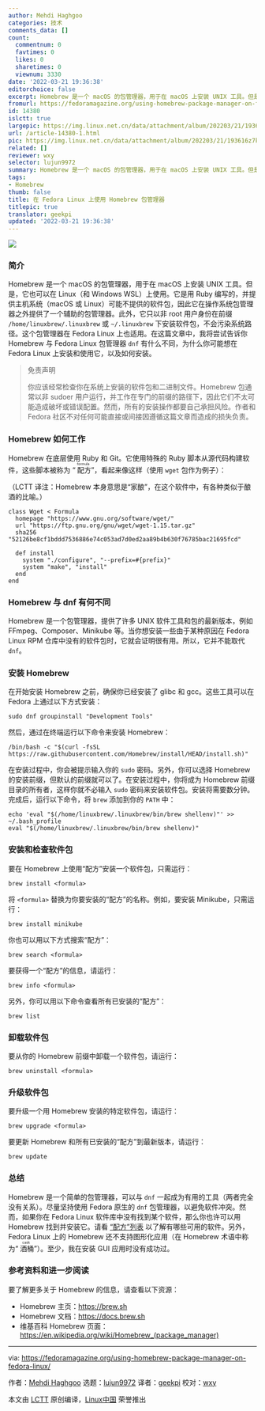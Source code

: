```yaml
---
author: Mehdi Haghgoo
categories: 技术
comments_data: []
count:
  commentnum: 0
  favtimes: 0
  likes: 0
  sharetimes: 0
  viewnum: 3330
date: '2022-03-21 19:36:38'
editorchoice: false
excerpt: Homebrew 是一个 macOS 的包管理器，用于在 macOS 上安装 UNIX 工具。但是，它也可以在 Linux（和 Windows WSL）上使用。
fromurl: https://fedoramagazine.org/using-homebrew-package-manager-on-fedora-linux/
id: 14380
islctt: true
largepic: https://img.linux.net.cn/data/attachment/album/202203/21/193616z7kvf71b7z48kn92.jpg
url: /article-14380-1.html
pic: https://img.linux.net.cn/data/attachment/album/202203/21/193616z7kvf71b7z48kn92.jpg.thumb.jpg
related: []
reviewer: wxy
selector: lujun9972
summary: Homebrew 是一个 macOS 的包管理器，用于在 macOS 上安装 UNIX 工具。但是，它也可以在 Linux（和 Windows WSL）上使用。
tags:
- Homebrew
thumb: false
title: 在 Fedora Linux 上使用 Homebrew 包管理器
titlepic: true
translator: geekpi
updated: '2022-03-21 19:36:38'
---
```


![](/data/attachment/album/202203/21/193616z7kvf71b7z48kn92.jpg)


### 简介


Homebrew 是一个 macOS 的包管理器，用于在 macOS 上安装 UNIX 工具。但是，它也可以在 Linux（和 Windows WSL）上使用。它是用 Ruby 编写的，并提供主机系统（macOS 或 Linux）可能不提供的软件包，因此它在操作系统包管理器之外提供了一个辅助的包管理器。此外，它只以非 root 用户身份在前缀 `/home/linuxbrew/.linuxbrew` 或 `~/.linuxbrew` 下安装软件包，不会污染系统路径。这个包管理器在 Fedora Linux 上也适用。在这篇文章中，我将尝试告诉你 Homebrew 与 Fedora Linux 包管理器 `dnf` 有什么不同，为什么你可能想在 Fedora Linux 上安装和使用它，以及如何安装。



> 
> 免责声明
> 
> 
> 你应该经常检查你在系统上安装的软件包和二进制文件。Homebrew 包通常以非 sudoer 用户运行，并工作在专门的前缀的路径下，因此它们不太可能造成破坏或错误配置。然而，所有的安装操作都要自己承担风险。作者和 Fedora 社区不对任何可能直接或间接因遵循这篇文章而造成的损失负责。
> 
> 
> 


### Homebrew 如何工作


Homebrew 在底层使用 Ruby 和 Git。它使用特殊的 Ruby 脚本从源代码构建软件，这些脚本被称为 “<ruby> 配方 <rt>  formula </rt></ruby>”，看起来像这样（使用 `wget` 包作为例子）：


（LCTT 译注：Homebrew 本身意思是“家酿”，在这个软件中，有各种类似于酿酒的比喻。）



```
class Wget < Formula
  homepage "https://www.gnu.org/software/wget/"
  url "https://ftp.gnu.org/gnu/wget/wget-1.15.tar.gz"
  sha256 "52126be8cf1bddd7536886e74c053ad7d0ed2aa89b4b630f76785bac21695fcd"

  def install
    system "./configure", "--prefix=#{prefix}"
    system "make", "install"
  end
end

```

### Homebrew 与 dnf 有何不同


Homebrew 是一个包管理器，提供了许多 UNIX 软件工具和包的最新版本，例如 FFmpeg、Composer、Minikube 等。当你想安装一些由于某种原因在 Fedora Linux RPM 仓库中没有的软件包时，它就会证明很有用。所以，它并不能取代 `dnf`。


### 安装 Homebrew


在开始安装 Homebrew 之前，确保你已经安装了 glibc 和 gcc。这些工具可以在 Fedora 上通过以下方式安装：



```
sudo dnf groupinstall "Development Tools"

```

然后，通过在终端运行以下命令来安装 Homebrew：



```
/bin/bash -c "$(curl -fsSL https://raw.githubusercontent.com/Homebrew/install/HEAD/install.sh)"

```

在安装过程中，你会被提示输入你的 `sudo` 密码。另外，你可以选择 Homebrew 的安装前缀，但默认的前缀就可以了。在安装过程中，你将成为 Homebrew 前缀目录的所有者，这样你就不必输入 `sudo` 密码来安装软件包。安装将需要数分钟。完成后，运行以下命令，将 `brew` 添加到你的 `PATH` 中：



```
echo 'eval "$(/home/linuxbrew/.linuxbrew/bin/brew shellenv)"' >> ~/.bash_profile
eval "$(/home/linuxbrew/.linuxbrew/bin/brew shellenv)"

```

### 安装和检查软件包


要在 Homebrew 上使用“配方”安装一个软件包，只需运行：



```
brew install <formula>

```

将 `<formula>` 替换为你要安装的“配方”的名称。例如，要安装 Minikube，只需运行：



```
brew install minikube

```

你也可以用以下方式搜索“配方”：



```
brew search <formula>

```

要获得一个“配方”的信息，请运行：



```
brew info <formula>

```

另外，你可以用以下命令查看所有已安装的“配方”：



```
brew list

```

### 卸载软件包


要从你的 Homebrew 前缀中卸载一个软件包，请运行：



```
brew uninstall <formula>

```

### 升级软件包


要升级一个用 Homebrew 安装的特定软件包，请运行：



```
brew upgrade <formula>

```

要更新 Homebrew 和所有已安装的“配方”到最新版本，请运行：



```
brew update

```

### 总结


Homebrew 是一个简单的包管理器，可以与 `dnf` 一起成为有用的工具（两者完全没有关系）。尽量坚持使用 Fedora 原生的 `dnf` 包管理器，以避免软件冲突。然而，如果你在 Fedora Linux 软件库中没有找到某个软件，那么你也许可以用 Homebrew 找到并安装它。请看 [“配方”列表](https://formulae.brew.sh/formula/) 以了解有哪些可用的软件。另外，Fedora Linux 上的 Homebrew 还不支持图形化应用（在 Homebrew 术语中称为“<ruby> 酒桶 <rt>  cask </rt></ruby>”）。至少，我在安装 GUI 应用时没有成功过。


### 参考资料和进一步阅读


要了解更多关于 Homebrew 的信息，请查看以下资源：


* Homebrew 主页：<https://brew.sh>
* Homebrew 文档：<https://docs.brew.sh>
* 维基百科 Homebrew 页面：<https://en.wikipedia.org/wiki/Homebrew_(package_manager)>




---


via: <https://fedoramagazine.org/using-homebrew-package-manager-on-fedora-linux/>


作者：[Mehdi Haghgoo](https://fedoramagazine.org/author/powergame/) 选题：[lujun9972](https://github.com/lujun9972) 译者：[geekpi](https://github.com/geekpi) 校对：[wxy](https://github.com/wxy)


本文由 [LCTT](https://github.com/LCTT/TranslateProject) 原创编译，[Linux中国](https://linux.cn/) 荣誉推出